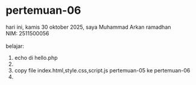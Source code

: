 # pertemuan-06

hari ini, kamis 30 oktober 2025,
saya Muhammad Arkan ramadhan<br>
NIM: 2511500056<br>
<br>
belajar:<br>
<ol>
<li>echo di hello.php<li>
<li>copy file index.html,style.css,script.js pertemuan-05 ke pertemuan-06<li>
</ol>
